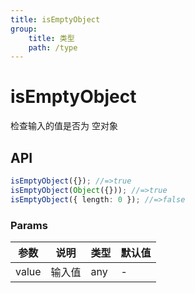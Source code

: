 ```yaml
---
title: isEmptyObject
group:
    title: 类型
    path: /type
---
```


# isEmptyObject

检查输入的值是否为 空对象

## API

```ts
isEmptyObject({}); //=>true
isEmptyObject(Object({})); //=>true
isEmptyObject({ length: 0 }); //=>false
```

### Params

| 参数  | 说明   | 类型 | 默认值 |
| ----- | ------ | ---- | ------ |
| value | 输入值 | any  | -      |
